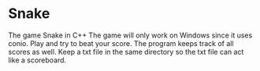 # Snake
The game Snake in C++
The game will only work on Windows since it uses conio. Play and try to beat your score. The program keeps track of all scores as well. Keep a txt file in the same directory so the txt file can act like a scoreboard.
